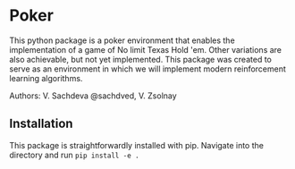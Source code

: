 # Poker
This python package is a poker environment that enables the implementation of a game of No limit Texas Hold 'em. Other variations are also achievable, but not yet implemented.
This package was created to serve as an environment in which we will implement modern reinforcement learning algorithms.

Authors: V. Sachdeva @sachdved, V. Zsolnay

## Installation
This package is straightforwardly installed with pip. Navigate into the directory and run `pip install -e .`
